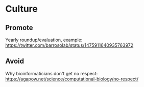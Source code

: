 # Culture

## Promote

Yearly roundup/evaluation, example: https://twitter.com/barrosolab/status/1475911640935763972

## Avoid

Why bioinformaticians don't get no respect: https://agapow.net/science/computational-biology/no-respect/
